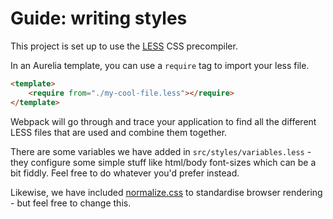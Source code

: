 # Guide: writing styles

This project is set up to use the [LESS](http://lesscss.org/) CSS precompiler.

In an Aurelia template, you can use a `require` tag to import your less file.

```html
<template>
	<require from="./my-cool-file.less"></require>
</template>
```

Webpack will go through and trace your application to find all the different LESS files that are used and combine them together.

There are some variables we have added in `src/styles/variables.less` - they configure some simple stuff like html/body font-sizes which can be a bit fiddly. Feel free to do whatever you'd prefer instead.

Likewise, we have included [normalize.css](https://necolas.github.io/normalize.css/) to standardise browser rendering - but feel free to change this.
